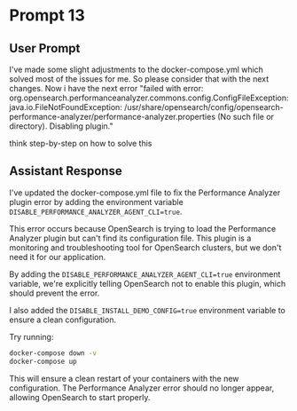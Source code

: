 # Prompt 13

## User Prompt
I've made some slight adjustments to the docker-compose.yml which solved most of the issues for me. So please consider that with the next changes. Now i have the next error "failed with error: org.opensearch.performanceanalyzer.commons.config.ConfigFileException: java.io.FileNotFoundException: /usr/share/opensearch/config/opensearch-performance-analyzer/performance-analyzer.properties (No such file or directory). Disabling plugin."

think step-by-step on how to solve this

## Assistant Response
I've updated the docker-compose.yml file to fix the Performance Analyzer plugin error by adding the environment variable `DISABLE_PERFORMANCE_ANALYZER_AGENT_CLI=true`. 

This error occurs because OpenSearch is trying to load the Performance Analyzer plugin but can't find its configuration file. This plugin is a monitoring and troubleshooting tool for OpenSearch clusters, but we don't need it for our application.

By adding the `DISABLE_PERFORMANCE_ANALYZER_AGENT_CLI=true` environment variable, we're explicitly telling OpenSearch not to enable this plugin, which should prevent the error.

I also added the `DISABLE_INSTALL_DEMO_CONFIG=true` environment variable to ensure a clean configuration.

Try running:
```bash
docker-compose down -v
docker-compose up
```

This will ensure a clean restart of your containers with the new configuration. The Performance Analyzer error should no longer appear, allowing OpenSearch to start properly.